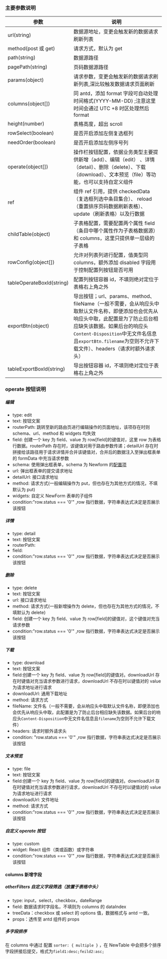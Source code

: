 ### 主要参数说明

| 参数                      | 说明                                                                                                                                                                                                                                                                            |
| ------------------------- | ------------------------------------------------------------------------------------------------------------------------------------------------------------------------------------------------------------------------------------------------------------------------------- |
| url(string)               | 数据源地址，变更会触发新的数据请求刷新列表                                                                                                                                                                                                                                      |
| method(post 或 get)       | 请求方式，默认为 get                                                                                                                                                                                                                                                            |
| path(string)              | 数据源路径                                                                                                                                                                                                                                                                      |
| pagePath(string)          | 页码数据源路径                                                                                                                                                                                                                                                                  |
| params(object)            | 请求参数，变更会触发新的数据请求刷新列表,深比较触发数据请求页面刷新                                                                                                                                                                                                             |
| columns(object[])         | 同 antd，添加 format 字段可自动处理时间格式(YYYY-MM-DD) ;注意这里时间会通过 UTC +8 时区处理然后 format                                                                                                                                                                          |
| height(number)            | 表格高度，超出 scroll                                                                                                                                                                                                                                                           |
| rowSelect(boolean)        | 是否开启添加左侧复选框列                                                                                                                                                                                                                                                        |
| needOrder(boolean)        | 是否开启添加左侧序号列                                                                                                                                                                                                                                                          |
| operate(object[])         | 操作栏按钮配置，依据业务类型主要提供新增（add）、编辑（edit） 、详情（detail）、删除（delete）、下载（download）、文本预览（file）等功能，也可以支持自定义组件                                                                                                                  |
| ref                       | 组件 ref 引用，提供 checkedData（复选框列选中条目集合）、 reload（重置排序页码数据刷新表格）、update（刷新表格）以及行数据                                                                                                                                                      |
| childTable(object)        | 子表格配置，需要配置两个属性 field（条目中哪个属性作为子表格数据源） 和 columns，这里只提供单一层级的子表格                                                                                                                                                                     |
| rowConfig(object[])       | 允许对列表列进行配置，值类型同 columns，额外添加 disabled 字段用于控制配置列按钮是否可用                                                                                                                                                                                        |
| tableOperateBoxId(string) | 配置列按钮容器 id，不填则绝对定位于表格右上角之外                                                                                                                                                                                                                               |
| exportBtn(object)         | 导出按钮；url、params、method、fileName（一般不需要，会从响应头中取默认文件名称，即便添加也会优先从响应头中取，此配置是为了防止后台相应缺失该数据。如果后台的响应头`Content-Disposition`中无文件名信息且`exportBtn.filename`为空则不允许下载文件）、headers（请求时额外请求头） |
| tableExportBoxId(string)  | 导出按钮容器 id，不填则绝对定位于表格右上角之外                                                                                                                                                                                                                                 |

### operate 按钮说明

##### 编辑

- type: edit
- text: 按钮文案
- routerPath: 跳转至新的路由页进行编辑操作的页面地址，该项存在时则 schema、url、method 和 widgets 均失效
- field: 创建一个 key 为 field、value 为 row[field]的键值对，这里 row 为表格行数据。routerPath 存在时，该键值对用于路由参数传递；detailUrl 存在时拼接给该路径用于请求详情并合并该键值对，合并后的数据注入至弹出框表单的 formData 中充当请求参数
- schema: 使用弹出框表单，schema 为 Newform 的[配置项](https://igitlab.iauto.com/cloud/node_modules/iauto-web-components/-/blob/dev/src/components/NewForm/README.md)
- url: 弹出框表单的提交请求地址
- detailUrl: 接口请求地址
- method: 请求方式(一般编辑操作为 put，但也存在为其他方式的情况，不填默认为 put)
- widgets: 自定义 NewForm 表单的子组件
- condition:"row.status === '0'" ,row 指行数据，字符串表达式决定是否展示该按钮

##### 详情

- type: detail
- text: 按钮文案
- routerPath:
- field:
- condition:"row.status === '0'" ,row 指行数据，字符串表达式决定是否展示该按钮

##### 删除

- type: delete
- text: 按钮文案
- url: 接口请求地址
- method: 请求方式(一般新增操作为 delete，但也存在为其他方式的情况，不填默认为 delete)
- field: 创建一个 key 为 field、value 为 row[field]的键值对，这个键值对充当请求参数
- condition:"row.status === '0'" ,row 指行数据，字符串表达式决定是否展示该按钮

##### 下载

- type: download
- text: 按钮文案
- field:创建一个 key 为 field、value 为 row[field]的键值对。downloadUrl 存在时键值对充当请求参数进行请求，downloadUrl 不存在时以键值对的 value 为请求地址进行请求
- downloadUrl: 通用下载地址
- method: 请求方式
- fileName: 文件名（一般不需要，会从响应头中取默认文件名称，即便添加也会优先从响应头中取，此配置是为了防止后台相应缺失该数据。如果后台的响应头`Content-Disposition`中无文件名信息且`filename`为空则不允许下载文件）
- headers: 请求时额外请求头
- condition: "row.status === '0'" ,row 指行数据，字符串表达式决定是否展示该按钮

##### 文本预览

- type: file
- text: 按钮文案
- field:创建一个 key 为 field、value 为 row[field]的键值对。downloadUrl 存在时键值对充当请求参数进行请求，downloadUrl 不存在时以键值对的 value 为请求地址进行请求
- downloadUrl: 文件地址
- method: 请求方式
- condition:"row.status === '0'" ,row 指行数据，字符串表达式决定是否展示该按钮

##### 自定义 operate 按钮

- type: custom
- widget: React 组件（类或函数）或字符串
- condition:"row.status === '0'" ,row 指行数据，字符串表达式决定是否展示该按钮

#### columns 新增字段

##### otherFilters 自定义字段筛选（放置于表格中头）

- type: input，select，checkbox，dateRange
- field: 数据请求时字段名，不填则为 columns 的 dataIndex
- treeData：checkbox 或 select 的 options 值，数据格式与 antd 一致。
- props：透传至 antd 组件的 props

##### 多字段排序

在 columns 中通过 配置 `sorter: { multiple }` ，在 NewTable 中会把多个排序字段拼接后提交，格式为`field1:desc;feild2:asc;`
